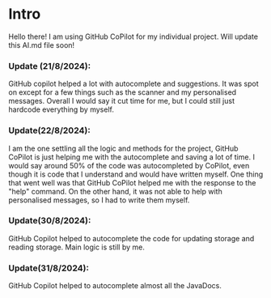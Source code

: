 # Intro
Hello there! I am using GitHub CoPilot for my individual project.
Will update this AI.md file soon!

### Update (21/8/2024):
GitHub copilot helped a lot with autocomplete and suggestions.
It was spot on except for a few things such as the scanner and my personalised messages.
Overall I would say it cut time for me, but I could still just hardcode everything by myself.

### Update(22/8/2024):
I am the one settling all the logic and methods for the project, 
GitHub CoPilot is just helping me with the autocomplete and saving a lot of time.
I would say around 50% of the code was autocompleted by CoPilot, even though it is code that I understand and would have written myself.
One thing that went well was that GitHub CoPilot helped me with the response to the "help" command.
On the other hand, it was not able to help with personalised messages, so I had to write them myself.

### Update(30/8/2024):
GitHub Copilot helped to autocomplete the code for updating storage and reading storage. Main logic is still by me.

### Update(31/8/2024):
GitHub Copilot helped to autocomplete almost all the JavaDocs.